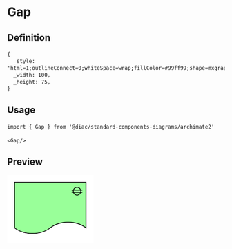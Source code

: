 # Gap

## Definition

```
{
  _style: 'html=1;outlineConnect=0;whiteSpace=wrap;fillColor=#99ff99;shape=mxgraph.archimate.gap',
  _width: 100,
  _height: 75,
}
```

## Usage

```
import { Gap } from '@diac/standard-components-diagrams/archimate2'

<Gap/>
```

## Preview

<img src="./gap.png" width="200"/>
